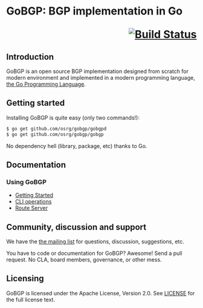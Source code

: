 # GoBGP: BGP implementation in Go <p align="right">[![Build Status](https://travis-ci.org/osrg/gobgp.svg?branch=master)](https://travis-ci.org/osrg/gobgp/builds)</p>

## Introduction

GoBGP is an open source BGP implementation designed from scratch for
modern environment and implemented in a modern programming language,
[the Go Programming Language](http://golang.org/).

## Getting started

Installing GoBGP is quite easy (only two commands!):

```bash
$ go get github.com/osrg/gobgp/gobgpd
$ go get github.com/osrg/gobgp/gobgp
```

No dependency hell (library, package, etc) thanks to Go.

## Documentation

### Using GoBGP
 * [Getting Started](https://github.com/osrg/gobgp/blob/master/docs/sources/getting-started.md)
 * [CLI operations](https://github.com/osrg/gobgp/blob/master/docs/sources/cli-operations.md)
 * [Route Server](https://github.com/osrg/gobgp/blob/master/docs/sources/route-server.md)
 
## Community, discussion and support

We have the [the mailing
list](https://lists.sourceforge.net/lists/listinfo/gobgp-devel) for
questions, discussion, suggestions, etc.

You have to code or documentation for GoBGP? Awesome! Send a pull
request. No CLA, board members, governance, or other mess.

## Licensing

GoBGP is licensed under the Apache License, Version 2.0. See
[LICENSE](https://github.com/osrg/gobgp/blob/master/LICENSE) for the full
license text.
